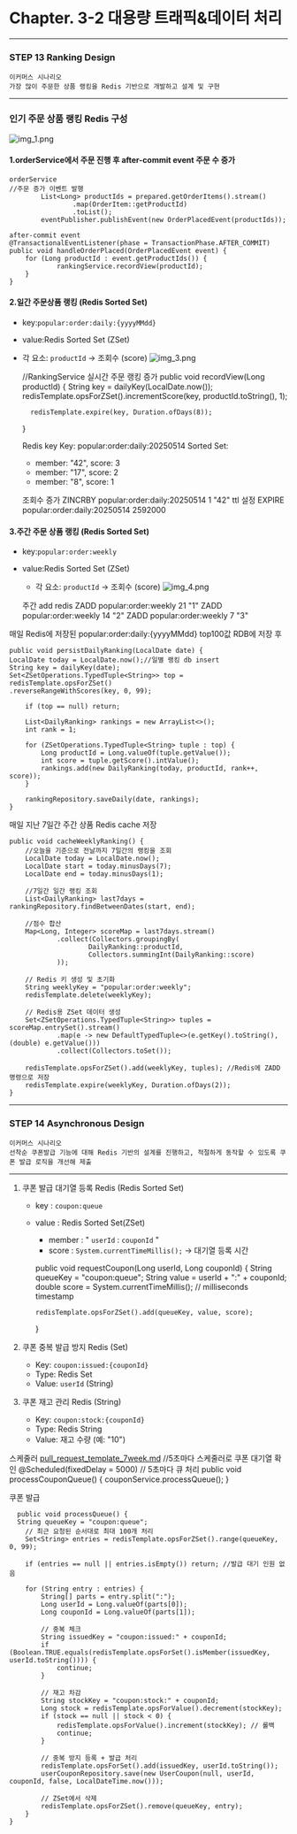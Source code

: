 # Chapter. 3-2 대용량 트래픽&데이터 처리

-----------------------------------------------------------------------------------------------------------------

### STEP 13 Ranking Design

    이커머스 시나리오    
    가장 많이 주문한 상품 랭킹을 Redis 기반으로 개발하고 설계 및 구현

-----------------------------------------------------------------------------------------------------------------
### 인기 주문 상품 랭킹 Redis 구성
![img_1.png](img_1.png)

#### 1.orderService에서 주문 진행 후 after-commit event 주문 수 증가
    
    orderService
    //주문 증가 이벤트 발행
            List<Long> productIds = prepared.getOrderItems().stream()
                    .map(OrderItem::getProductId)
                    .toList();
            eventPublisher.publishEvent(new OrderPlacedEvent(productIds));

    after-commit event
    @TransactionalEventListener(phase = TransactionPhase.AFTER_COMMIT)
    public void handleOrderPlaced(OrderPlacedEvent event) {
        for (Long productId : event.getProductIds()) {
                rankingService.recordView(productId);
        }
    }

#### 2.일간 주문상품 랭킹 (Redis Sorted Set)

- key:`popular:order:daily:{yyyyMMdd}`

- value:Redis Sorted Set (ZSet)

- 각 요소: `productId` → 조회수 (score)
![img_3.png](img_3.png)


    //RankingService 실시간 주문 랭킹 증가
    public void recordView(Long productId) {
        String key = dailyKey(LocalDate.now());
        redisTemplate.opsForZSet().incrementScore(key, productId.toString(), 1);
    
        redisTemplate.expire(key, Duration.ofDays(8));
    }


    Redis key
    Key: popular:order:daily:20250514
    Sorted Set:
    - member: "42", score: 3
    - member: "17", score: 2
    - member: "8",  score: 1

    조회수 증가
    ZINCRBY popular:order:daily:20250514 1 "42"
    ttl 설정
    EXPIRE popular:order:daily:20250514 2592000

#### 3.주간 주문 상품 랭킹 (Redis Sorted Set)

 - key:`popular:order:weekly`
 - value:Redis Sorted Set (ZSet)
   - 각 요소: `productId` → 조회수 (score)
![img_4.png](img_4.png)

    
    주간 add redis
    ZADD popular:order:weekly 21 "1"
    ZADD popular:order:weekly 14 "2"
    ZADD popular:order:weekly 7 "3"

매일 Redis에 저장된 popular:order:daily:{yyyyMMdd} top100값 RDB에 저장 후

    public void persistDailyRanking(LocalDate date) {
    LocalDate today = LocalDate.now();//일별 랭킹 db insert
    String key = dailyKey(date);
    Set<ZSetOperations.TypedTuple<String>> top = redisTemplate.opsForZSet()
    .reverseRangeWithScores(key, 0, 99);

        if (top == null) return;

        List<DailyRanking> rankings = new ArrayList<>();
        int rank = 1;

        for (ZSetOperations.TypedTuple<String> tuple : top) {
            Long productId = Long.valueOf(tuple.getValue());
            int score = tuple.getScore().intValue();
            rankings.add(new DailyRanking(today, productId, rank++, score));
        }

        rankingRepository.saveDaily(date, rankings);
    }

매일 지난 7일간 주간 상품 Redis cache 저장
    
    public void cacheWeeklyRanking() {
        //오늘을 기준으로 전날까지 7일간의 랭킹을 조회
        LocalDate today = LocalDate.now();
        LocalDate start = today.minusDays(7);
        LocalDate end = today.minusDays(1);

        //7일간 일간 랭킹 조회
        List<DailyRanking> last7days = rankingRepository.findBetweenDates(start, end);

        //점수 합산
        Map<Long, Integer> scoreMap = last7days.stream()
                .collect(Collectors.groupingBy(
                        DailyRanking::productId,
                        Collectors.summingInt(DailyRanking::score)
                ));

        // Redis 키 생성 및 초기화
        String weeklyKey = "popular:order:weekly";
        redisTemplate.delete(weeklyKey);

        // Redis용 ZSet 데이터 생성
        Set<ZSetOperations.TypedTuple<String>> tuples = scoreMap.entrySet().stream()
                .map(e -> new DefaultTypedTuple<>(e.getKey().toString(), (double) e.getValue()))
                .collect(Collectors.toSet());

        redisTemplate.opsForZSet().add(weeklyKey, tuples); //Redis에 ZADD 명령으로 저장
        redisTemplate.expire(weeklyKey, Duration.ofDays(2));
    }

-----------------------------------------------------------------------------------------------------------------
### STEP 14 Asynchronous Design

    이커머스 시나리오
    선착순 쿠폰발급 기능에 대해 Redis 기반의 설계를 진행하고, 적절하게 동작할 수 있도록 쿠폰 발급 로직을 개선해 제출

-----------------------------------------------------------------------------------------------------------------
1. 쿠폰 발급 대기열 등록 Redis (Redis Sorted Set)
   - key : `coupon:queue`
   - value : Redis Sorted Set(ZSet)
     - member : " `userId` : `couponId` " 
     - score : `System.currentTimeMillis();` -> 대기열 등록 시간

   
      public void requestCoupon(Long userId, Long couponId) {
         String queueKey = "coupon:queue";
         String value = userId + ":" + couponId;
         double score = System.currentTimeMillis(); // milliseconds timestamp

         redisTemplate.opsForZSet().add(queueKey, value, score);
      }   

2. 쿠폰 중복 발급 방지 Redis (Set)
   - Key: `coupon:issued:{couponId}`
   - Type: Redis Set 
   - Value: `userId` (String)


3. 쿠폰 재고 관리 Redis (String)
   - Key: `coupon:stock:{couponId}` 
   - Type: Redis String 
   - Value: 재고 수량 (예: "10")

스케줄러
[pull_request_template_7week.md](pull_request_template_7week.md)
      //5초마다 스케줄러로 쿠폰 대기열 확인
      @Scheduled(fixedDelay = 5000) // 5초마다 큐 처리
      public void processCouponQueue() {
         couponService.processQueue();
      }

쿠폰 발급

      public void processQueue() {
      String queueKey = "coupon:queue";
        // 최근 요청된 순서대로 최대 100개 처리
        Set<String> entries = redisTemplate.opsForZSet().range(queueKey, 0, 99);

        if (entries == null || entries.isEmpty()) return; //발급 대기 인원 없음

        for (String entry : entries) {
            String[] parts = entry.split(":");
            Long userId = Long.valueOf(parts[0]);
            Long couponId = Long.valueOf(parts[1]);

            // 중복 체크
            String issuedKey = "coupon:issued:" + couponId;
            if (Boolean.TRUE.equals(redisTemplate.opsForSet().isMember(issuedKey, userId.toString()))) {
                continue;
            }

            // 재고 차감
            String stockKey = "coupon:stock:" + couponId;
            Long stock = redisTemplate.opsForValue().decrement(stockKey);
            if (stock == null || stock < 0) {
                redisTemplate.opsForValue().increment(stockKey); // 롤백
                continue;
            }

            // 중복 방지 등록 + 발급 처리
            redisTemplate.opsForSet().add(issuedKey, userId.toString());
            userCouponRepository.save(new UserCoupon(null, userId, couponId, false, LocalDateTime.now()));

            // ZSet에서 삭제
            redisTemplate.opsForZSet().remove(queueKey, entry);
        }
    }